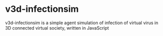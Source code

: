 # v3d-infectionsim
v3d-infectionsim is a simple agent simulation of infection of virtual virus in 3D connected virtual society, written in JavaScript
